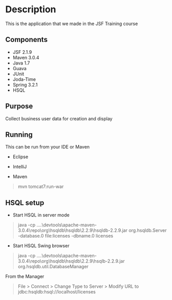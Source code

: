# Description
This is the application that we made in the JSF Training course

## Components
* JSF 2.1.9
* Maven 3.0.4
* Java 1.7
* Guava
* JUnit
* Joda-Time
* Spring 3.2.1
* HSQL

## Purpose
Collect business user data for creation and display


## Running
This can be run from your IDE or Maven
* Eclipse

* IntelliJ

* Maven 
> mvn tomcat7:run-war

## HSQL setup
* Start HSQL in server mode

> java -cp ..\..\devtools\apache-maven-3.0.4\repo\org\hsqldb\hsqldb\2.2.9\hsqldb-2.2.9.jar org.hsqldb.Server -database.0 file:licenses -dbname.0 licenses

* Start HSQL Swing browser

> java -cp ..\..\devtools\apache-maven-3.0.4\repo\org\hsqldb\hsqldb\2.2.9\hsqlb-2.2.9.jar org.hsqldb.util.DatabaseManager

From the Manager

> File \> Connect \> Change Type to Server \> Modify URL to jdbc:hsqldb:hsql://localhost/licenses
